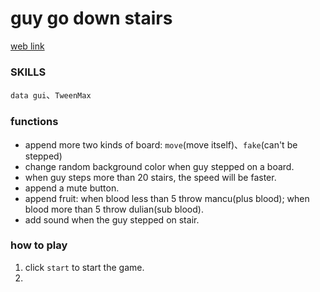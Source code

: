 # guy go down stairs
[web link](https://jane0819tw.github.io/downStair/.)

### SKILLS
<code>data gui</code>、<code>TweenMax</code>
### functions
* append more two kinds of board: <code>move</code>(move itself)、<code>fake</code>(can't be stepped)
* change random background color when guy stepped on a board. 
* when guy steps more than 20 stairs, the speed will be faster.
* append a mute button. 
* append fruit: when blood less than 5 throw mancu(plus blood); when blood more than 5 throw dulian(sub blood).
* add sound when the guy stepped on stair. 
### how to play
1. click <code>start</code> to start the game. 
2. 

 
